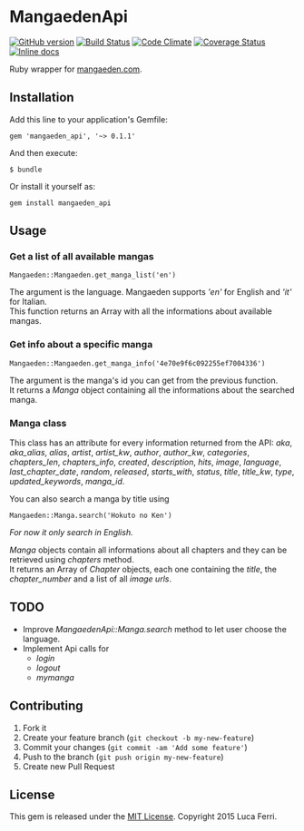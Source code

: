 # MangaedenApi

[![GitHub version](https://badge.fury.io/gh/lucaferri%2Fmangaeden_api.svg)](http://badge.fury.io/gh/lucaferri%2Fmangaeden_api)
[![Build Status](https://travis-ci.org/lucaferri/mangaeden_api.svg?branch=master)](https://travis-ci.org/lucaferri/mangaeden_api)
[![Code Climate](https://codeclimate.com/github/lucaferri/mangaeden_api/badges/gpa.svg)](https://codeclimate.com/github/lucaferri/mangaeden_api)
[![Coverage Status](https://img.shields.io/coveralls/lucaferri/mangaeden_api.svg)](https://coveralls.io/r/lucaferri/mangaeden_api)
[![Inline docs](http://inch-ci.org/github/lucaferri/mangaeden_api.svg?branch=master&style=flat)](http://inch-ci.org/github/lucaferri/mangaeden_api)

Ruby wrapper for [mangaeden.com](http://mangaeden.com/).

## Installation

Add this line to your application's Gemfile:

	gem 'mangaeden_api', '~> 0.1.1'

And then execute:

	$ bundle

Or install it yourself as:

    gem install mangaeden_api

## Usage

### Get a list of all available mangas
	Mangaeden::Mangaeden.get_manga_list('en')
The argument is the language. Mangaeden supports *'en'* for English and *'it'* for Italian.  
This function returns an Array with all the informations about available mangas.

### Get info about a specific manga
	Mangaeden::Mangaeden.get_manga_info('4e70e9f6c092255ef7004336')
The argument is the manga's id you can get from the previous function.  
It returns a *Manga* object containing all the informations about the searched manga.

### Manga class
This class has an attribute for every information returned from the API: *aka*, *aka_alias*, *alias*, *artist*, *artist_kw*, *author*, *author_kw*, *categories*, *chapters_len*, *chapters_info*, *created*, *description*, *hits*, *image*, *language*, *last_chapter_date*, *random*, *released*, *starts_with*, *status*, *title*, *title_kw*, *type*, *updated_keywords*, *manga_id*.  

You can also search a manga by title using  

	Mangaeden::Manga.search('Hokuto no Ken')  
*For now it only search in English.*  

*Manga* objects contain all informations about all chapters and they can be retrieved using *chapters* method.  
It returns an Array of *Chapter* objects, each one containing the *title*, the *chapter_number* and a list of all *image urls*.

## TODO
* Improve *MangaedenApi::Manga.search* method to let user choose the language.
* Implement Api calls for
	* *login*
	* *logout*
	* *mymanga*

## Contributing

1. Fork it
2. Create your feature branch (`git checkout -b my-new-feature`)
3. Commit your changes (`git commit -am 'Add some feature'`)
4. Push to the branch (`git push origin my-new-feature`)
5. Create new Pull Request

## License

This gem is released under the [MIT License](http://www.opensource.org/licenses/MIT).
Copyright 2015 Luca Ferri.
